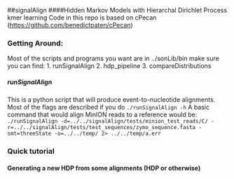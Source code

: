 ##signalAlign
####Hidden Markov Models with Hierarchal Dirichlet Process kmer learning
Code in this repo is based on cPecan (https://github.com/benedictpaten/cPecan)

### Getting Around:
Most of the scripts and programs you want are in ../sonLib/bin make sure you can find:
    1. runSignalAlign 
    2. hdp_pipeline
    3. compareDistributions

##### runSignalAlign
This is a python script that will produce event-to-nucleotide alignments. Most of the flags are described if you do
`./runSignalAlign -h`
A basic command that would align MinION reads to a reference would be:
`./runSignalAlign -d=../../signalAlign/tests/minion_test_reads/C/ -r=../../signalAlign/tests/test_sequences/zymo_sequence.fasta -smt=threeState -o=../../temp/ 2> ../../temp/a.err`



### Quick tutorial 
#### Generating a new HDP from some alignments (HDP or otherwise)
